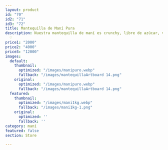 ```yaml
---
layout: product
id: "70"
id2: "71"
id3: "72"
title: Mantequilla de Maní Pura
description: Nuestra mantequilla de maní es crunchy, libre de azúcar, vegana y low-carb
  ♡
price1: "2000"
price2: "4000"
price3: "12000"
images:
  default:
    thumbnail:
      optimized: "/images/manipuro.webp"
      fallback: "/images/mantequillaArtboard 14.png"
    original:
      optimized: "/images/manipuro.webp"
      fallback: "/images/mantequillaArtboard 14.png"
  featured:
    thumbnail:
      optimized: "/images/mani1kg.webp"
      fallback: "/images/mani1kg-1.png"
    original:
      optimized: ''
      fallback: ''
category: maní
featured: false
section: Store

---
```

